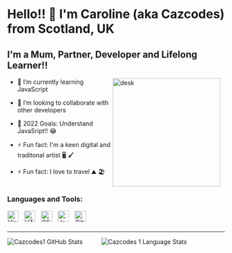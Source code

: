 # Hello!! 👋 I'm Caroline (aka Cazcodes) from Scotland, UK 

## I'm a Mum, Partner, Developer and Lifelong Learner!!





<img align="right" alt="desk" width="250px" src="https://user-images.githubusercontent.com/98355519/190926813-20497d71-e4f7-4715-81cb-312abeb45a36.png" style="padding-right:10px;"/>

- 🌱 I’m currently learning JavaScript

- 👯 I’m looking to collaborate with other developers

- 🥅 2022 Goals: Understand JavaSript!! 😂

- ⚡ Fun fact: I'm a keen digital and traditonal artist 🖥 🖌

- ⚡ Fun fact: I love to travel ⛰ 🏖



#

### Languages and Tools:

<img align="left" alt="Visual Studio Code" width="26px" src="https://cdn.jsdelivr.net/gh/devicons/devicon/icons/vscode/vscode-original.svg" style="padding-right:10px;"/>

<img align="left" alt="HTML5" width="26px" src="https://cdn.jsdelivr.net/gh/devicons/devicon/icons/html5/html5-original.svg" style="padding-right:10px;"/>

<img align="left" alt="CSS3" width="26px" src="https://cdn.jsdelivr.net/gh/devicons/devicon/icons/css3/css3-original.svg" style="padding-right:10px;" />

<img align="left" alt="JavaScript" width="26px" src="https://cdn.jsdelivr.net/gh/devicons/devicon/icons/javascript/javascript-original.svg" style="padding-right:10px;"/>

<img align="left" alt="GitHub" width="26px" src="https://user-images.githubusercontent.com/3369400/139447912-e0f43f33-6d9f-45f8-be46-2df5bbc91289.png" style="padding-right:10px;"/>

<br />
<br />

---

<img align="left" alt="Cazcodes1 GitHub Stats" src="https://github-readme-stats.vercel.app/api?username=Cazcodes1&hide=contribs&theme=cobalt&show_icons=true)" />

<img align="left" alt="Cazcodes 1 Language Stats" src="https://github-readme-stats.vercel.app/api/top-langs/?username=Cazcodes1&layout=compact&theme=cobalt" style="padding-left: 40px;"/>
